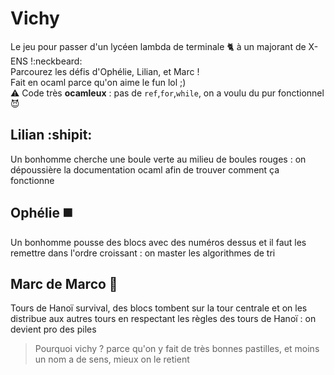 # Vichy

Le jeu pour passer d'un lycéen lambda de terminale :cat2: à un majorant de X-ENS  !:neckbeard:  
Parcourez les défis d'Ophélie, Lilian, et Marc !  
Fait en ocaml parce qu'on aime le fun lol ;)  
:warning: Code très **ocamleux** : pas de `ref`,`for`,`while`, on a voulu du pur fonctionnel :smiling_imp:

## Lilian :shipit:
Un bonhomme cherche une boule verte au milieu de boules rouges : on dépoussière la documentation ocaml afin de trouver comment ça fonctionne
## Ophélie :black_medium_square:
Un bonhomme pousse des blocs avec des numéros dessus et il faut les remettre dans l'ordre croissant : on master les algorithmes de tri
## Marc de Marco :tokyo_tower:
Tours de Hanoï survival, des blocs tombent sur la tour centrale et on les distribue aux autres tours en respectant les règles des tours de Hanoï : on devient pro des piles

> Pourquoi vichy ? parce qu'on y fait de très bonnes pastilles, et moins un nom a de sens, mieux on le retient
